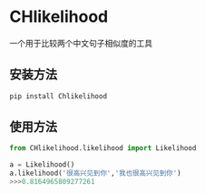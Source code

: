 # CHlikelihood
一个用于比较两个中文句子相似度的工具

## 安装方法
```python
pip install Chlikelihood
```

## 使用方法

```python
from CHlikelihood.likelihood import Likelihood

a = Likelihood()
a.likelihood('很高兴见到你','我也很高兴见到你')
>>>0.8164965809277261
```


